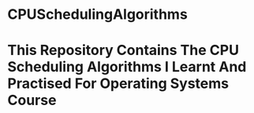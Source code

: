 ﻿# CPUSchedulingAlgorithms
# This Repository Contains The CPU Scheduling Algorithms I Learnt And Practised For Operating Systems Course
